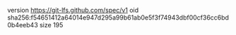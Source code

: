version https://git-lfs.github.com/spec/v1
oid sha256:f54651412a64014e947d295a99b61ab0e5f3f74943dbf00cf36cc6bd0b4eeb43
size 195
